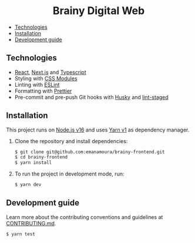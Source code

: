 <h1 align="center">Brainy Digital Web</h1>

- [Technologies](#technologies)
- [Installation](#installation)
- [Development guide](#development-guide)

## Technologies

- [React](https://reactjs.org/), [Next.js](https://nextjs.org/) and [Typescript](https://www.typescriptlang.org/)
- Styling with [CSS Modules](https://github.com/css-modules/css-modules)
- Linting with [ESLint](https://eslint.org/)
- Formatting with [Prettier](https://prettier.io/)
- Pre-commit and pre-push Git hooks with [Husky](https://github.com/typicode/husky) and [lint-staged](https://github.com/okonet/lint-staged)

## Installation

This project runs on [Node.js v16](https://nodejs.org/) and uses [Yarn v1](https://yarnpkg.com/) as dependency manager.

1. Clone the repository and install dependencies:

   ```bash
   $ git clone git@github.com:emanamoura/brainy-frontend.git
   $ cd brainy-frontend
   $ yarn install
   ```

2. To run the project in development mode, run:

   ```bash
   $ yarn dev
   ```

## Development guide

Learn more about the contributing conventions and guidelines at [CONTRIBUTING.md](./CONTRIBUTING.md).

```bash
$ yarn test
```

